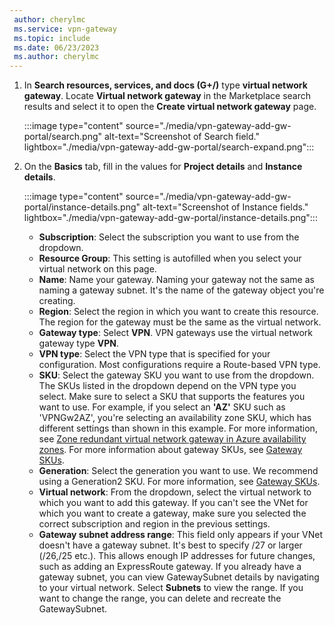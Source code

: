 ```yaml
---
 author: cherylmc
 ms.service: vpn-gateway
 ms.topic: include
 ms.date: 06/23/2023
 ms.author: cherylmc
---
```


1. In **Search resources, services, and docs (G+/)** type **virtual network gateway**. Locate **Virtual network gateway** in the Marketplace search results and select it to open the **Create virtual network gateway** page.

   :::image type="content" source="./media/vpn-gateway-add-gw-portal/search.png" alt-text="Screenshot of Search field." lightbox="./media/vpn-gateway-add-gw-portal/search-expand.png":::

1. On the **Basics** tab, fill in the values for **Project details** and **Instance details**.

   :::image type="content" source="./media/vpn-gateway-add-gw-portal/instance-details.png" alt-text="Screenshot of Instance fields." lightbox="./media/vpn-gateway-add-gw-portal/instance-details.png":::

   * **Subscription**: Select the subscription you want to use from the dropdown.
   * **Resource Group**: This setting is autofilled when you select your virtual network on this page.
   * **Name**: Name your gateway. Naming your gateway not the same as naming a gateway subnet. It's the name of the gateway object you're creating.
   * **Region**: Select the region in which you want to create this resource. The region for the gateway must be the same as the virtual network.
   * **Gateway type**: Select **VPN**. VPN gateways use the virtual network gateway type **VPN**.
   * **VPN type**: Select the VPN type that is specified for your configuration. Most configurations require a Route-based VPN type.
   * **SKU**: Select the gateway SKU  you want to use from the dropdown. The SKUs listed in the dropdown depend on the VPN type you select. Make sure to select a SKU that supports the features you want to use. For example, if you select an **'AZ'** SKU such as 'VPNGw2AZ', you're selecting an availability zone SKU, which has different settings than shown in this example. For more information, see [Zone redundant virtual network gateway in Azure availability zones](../articles/vpn-gateway/about-zone-redundant-vnet-gateways.md). For more information about gateway SKUs, see [Gateway SKUs](../articles/vpn-gateway/vpn-gateway-about-vpn-gateway-settings.md#gwsku).
   * **Generation**: Select the generation you want to use. We recommend using a Generation2 SKU. For more information, see [Gateway SKUs](../articles/vpn-gateway/vpn-gateway-about-vpngateways.md#gwsku).
   * **Virtual network**: From the dropdown, select the virtual network to which you want to add this gateway. If you can't see the VNet for which you want to create a gateway, make sure you selected the correct subscription and region in the previous settings.
   * **Gateway subnet address range**: This field only appears if your VNet doesn't have a gateway subnet. It's best to specify /27 or larger (/26,/25 etc.). This allows enough IP addresses for future changes, such as adding an ExpressRoute gateway. If you already have a gateway subnet, you can view GatewaySubnet details by navigating to your virtual network. Select **Subnets** to view the range. If you want to change the range, you can delete and recreate the GatewaySubnet.